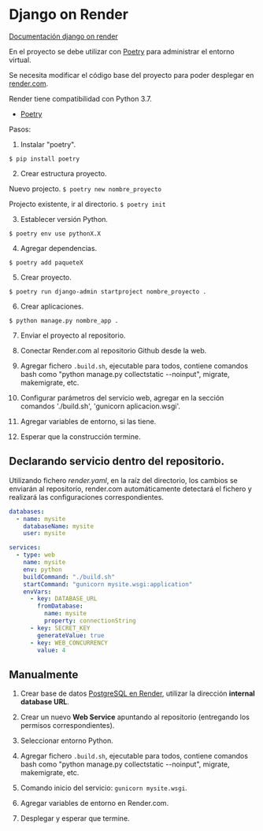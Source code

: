 # Django on Render

[Documentación django on render](https://render.com/docs/deploy-django#create-a-django-project)

En el proyecto se debe utilizar con [Poetry](https://python-poetry.org/) para administrar el entorno virtual.

Se necesita modificar el código base del proyecto para poder desplegar en [render.com](https://render.com).

Render tiene compatibilidad con Python 3.7.


* [Poetry](poetry.md)


Pasos:

1. Instalar "poetry".

`$ pip install poetry`


2. Crear estructura proyecto.

Nuevo projecto.
`$ poetry new nombre_proyecto`

Projecto existente, ir al directorio.
`$ poetry init`


3. Establecer versión Python.

`$ poetry env use pythonX.X`


4. Agregar dependencias.

`$ poetry add paqueteX`


5. Crear proyecto.

`$ poetry run django-admin startproject nombre_proyecto .`


6. Crear aplicaciones.

`$ python manage.py nombre_app .`


7. Enviar el proyecto al repositorio.

8. Conectar Render.com al repositorio Github desde la web.

9. Agregar fichero `.build.sh`, ejecutable para todos, contiene comandos bash como "python manage.py collectstatic --noinput", migrate, makemigrate, etc.

10. Configurar parámetros del servicio web, agregar en la sección comandos './build.sh', 'gunicorn aplicacion.wsgi'.

11. Agregar variables de entorno, si las tiene.

12. Esperar que la construcción termine.



## Declarando servicio dentro del repositorio.

Utilizando fichero *render.yaml*, en la raíz del directorio, los cambios se enviarán al repositorio, render.com automáticamente detectará el fichero y realizará las configuraciones correspondientes.

```YAML
databases:
  - name: mysite
    databaseName: mysite
    user: mysite

services:
  - type: web
    name: mysite
    env: python
    buildCommand: "./build.sh"
    startCommand: "gunicorn mysite.wsgi:application"
    envVars:
      - key: DATABASE_URL
        fromDatabase:
          name: mysite
          property: connectionString
      - key: SECRET_KEY
        generateValue: true
      - key: WEB_CONCURRENCY
        value: 4
```


## Manualmente

1. Crear base de datos [PostgreSQL en Render](https://render.com/docs/databases), utilizar la dirección **internal database URL**.

2. Crear un nuevo **Web Service** apuntando al repositorio (entregando los permisos correspondientes).

3. Seleccionar entorno Python.

4. Agregar fichero `.build.sh`, ejecutable para todos, contiene comandos bash como "python manage.py collectstatic --noinput", migrate, makemigrate, etc.

5. Comando inicio del servicio: `gunicorn mysite.wsgi`.

6. Agregar variables de entorno en Render.com.

7. Desplegar y esperar que termine.

